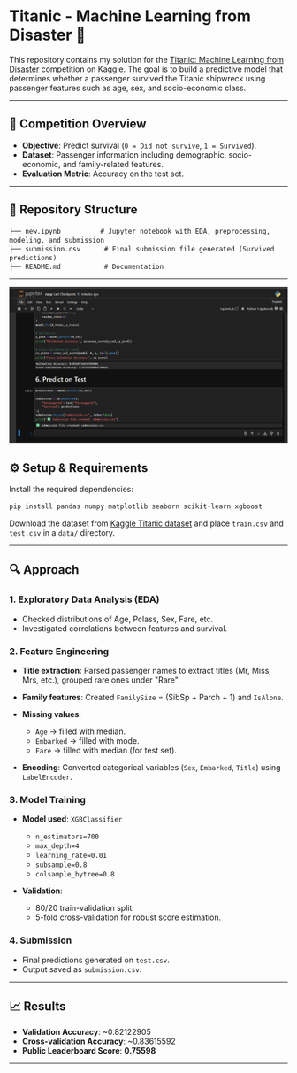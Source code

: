 # Titanic - Machine Learning from Disaster 🚢

This repository contains my solution for the [Titanic: Machine Learning from Disaster](https://www.kaggle.com/c/titanic) competition on Kaggle. The goal is to build a predictive model that determines whether a passenger survived the Titanic shipwreck using passenger features such as age, sex, and socio-economic class.

---

## 📌 Competition Overview

* **Objective**: Predict survival (`0 = Did not survive`, `1 = Survived`).
* **Dataset**: Passenger information including demographic, socio-economic, and family-related features.
* **Evaluation Metric**: Accuracy on the test set.

---

## 📂 Repository Structure

```
├── new.ipynb          # Jupyter notebook with EDA, preprocessing, modeling, and submission
├── submission.csv      # Final submission file generated (Survived predictions)
├── README.md           # Documentation
```

---


![img](https://github.com/prathu2k4/Marvel01/blob/3ff4a34ed9ab82043153350733c6415bb7a30869/5-Kaggle%20Titanic%20ML%20Contest/Screenshot%202025-08-24%20174050.png)

## ⚙️ Setup & Requirements

Install the required dependencies:

```bash
pip install pandas numpy matplotlib seaborn scikit-learn xgboost
```

Download the dataset from [Kaggle Titanic dataset](https://www.kaggle.com/c/titanic/data) and place `train.csv` and `test.csv` in a `data/` directory.

---

## 🔍 Approach

### 1. Exploratory Data Analysis (EDA)

* Checked distributions of Age, Pclass, Sex, Fare, etc.
* Investigated correlations between features and survival.

### 2. Feature Engineering

* **Title extraction**: Parsed passenger names to extract titles (Mr, Miss, Mrs, etc.), grouped rare ones under "Rare".
* **Family features**: Created `FamilySize` = (SibSp + Parch + 1) and `IsAlone`.
* **Missing values**:

  * `Age` → filled with median.
  * `Embarked` → filled with mode.
  * `Fare` → filled with median (for test set).
* **Encoding**: Converted categorical variables (`Sex`, `Embarked`, `Title`) using `LabelEncoder`.

### 3. Model Training

* **Model used**: `XGBClassifier`

  * `n_estimators=700`
  * `max_depth=4`
  * `learning_rate=0.01`
  * `subsample=0.8`
  * `colsample_bytree=0.8`
* **Validation**:

  * 80/20 train-validation split.
  * 5-fold cross-validation for robust score estimation.

### 4. Submission

* Final predictions generated on `test.csv`.
* Output saved as `submission.csv`.

---

## 📈 Results

* **Validation Accuracy**: \~0.82122905
* **Cross-validation Accuracy**: \~0.83615592
* **Public Leaderboard Score**: **0.75598**

---
